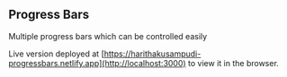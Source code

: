 
## Progress Bars

Multiple progress bars which can be controlled easily

Live version deployed at [https://harithakusampudi-progressbars.netlify.app](http://localhost:3000) to view it in the browser.

